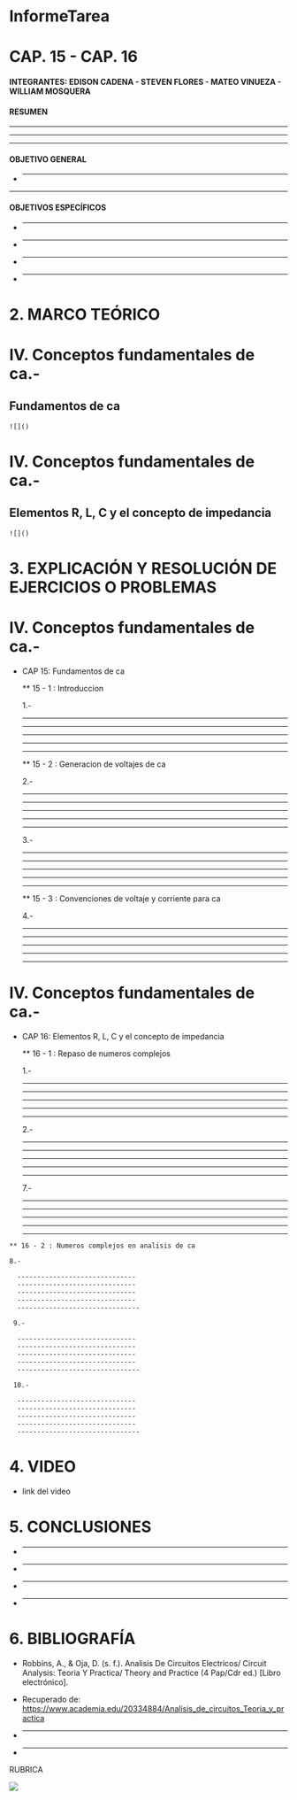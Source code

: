 # InformeTarea

# CAP. 15 - CAP. 16

#### INTEGRANTES: EDISON CADENA - STEVEN FLORES - MATEO VINUEZA - WILLIAM MOSQUERA

#### RESUMEN

-----------
----------
---------

 #### OBJETIVO GENERAL
 * --------------
 ----------
 
 
  #### OBJETIVOS ESPECÍFICOS

* ----------------------------------

* ----------------------------------

* --------------------------------

* ------------------------------

# 2. MARCO TEÓRICO

# IV. Conceptos fundamentales de ca.-

  ## Fundamentos de ca

    ![]()
    
# IV. Conceptos fundamentales de ca.-

  ## Elementos R, L, C y el concepto de impedancia 

    ![]()
    
    
# 3. EXPLICACIÓN Y RESOLUCIÓN DE EJERCICIOS O PROBLEMAS
  
  # IV. Conceptos fundamentales de ca.-
  
   * CAP 15: Fundamentos de ca
   
      ** 15 - 1 : Introduccion
      
      1.-
      
       -----------------------
       -----------------------
       --------------------------
       ------------------------
       -----------------------
       
       ** 15 - 2 : Generacion de voltajes de ca
      
      2.-
      
       -----------------------
       -----------------------
       --------------------------
       ------------------------
       -----------------------
       
      3.-
      
       -----------------------
       -----------------------
       --------------------------
       ------------------------
       -----------------------
       
       ** 15 - 3 : Convenciones de voltaje y corriente para ca
       
       4.-
      
       -----------------------
       -----------------------
       --------------------------
       ------------------------
       -----------------------
   
  # IV. Conceptos fundamentales de ca.-
  
   * CAP 16: Elementos R, L, C y el concepto de impedancia 
   
      ** 16 - 1 : Repaso de numeros complejos
      
      1.-
      
      ------------------------------
      ------------------------------
      ------------------------------
      ------------------------------
      -------------------------------
      
      2.-
      
      ------------------------------
      ------------------------------
      ------------------------------
      ------------------------------
      -------------------------------
      
      
      
      
      
      
      
      
      
      
      7.-
      
      ------------------------------
      ------------------------------
      ------------------------------
      ------------------------------
      -------------------------------
      
    ** 16 - 2 : Numeros complejos en analisis de ca
    
    8.-
      
      ------------------------------
      ------------------------------
      ------------------------------
      ------------------------------
      -------------------------------
      
     9.-
      
      ------------------------------
      ------------------------------
      ------------------------------
      ------------------------------
      -------------------------------
      
     10.-
      
      ------------------------------
      ------------------------------
      ------------------------------
      ------------------------------
      -------------------------------
      
 # 4. VIDEO

  * link del video
  
 # 5. CONCLUSIONES
 
* ----------------------------------

* ----------------------------------

* --------------------------------

* ------------------------------
  
 # 6. BIBLIOGRAFÍA


* Robbins, A., & Oja, D. (s. f.). Analisis De Circuitos Electricos/ Circuit Analysis: Teoria Y Practica/ Theory and Practice (4 Pap/Cdr ed.) [Libro electrónico]. 

* Recuperado de: https://www.academia.edu/20334884/Analisis_de_circuitos_Teoria_y_practica

* -------------------------------------------------

* --------------------------------------------------


RUBRICA

![](https://github.com/doalulema/InformeTarea/blob/main/Tarea.png)

      
  
  


